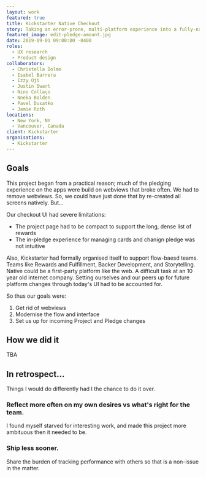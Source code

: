 ```yaml
---
layout: work
featured: true
title: Kickstarter Native Checkout
story: Taking an error-prone, multi-platform experience into a fully-native experience. Incrementally rolling out changes to change as we go and support a cross-functional future.
featured_image: edit-pledge-amount.jpg
date: 2019-09-01 09:00:00 -0400
roles:
  - UX research
  - Product design
collaborators:
  - Christella Dolmo
  - Isabel Barrera
  - Izzy Oji
  - Justin Swart
  - Nino Collaço
  - Nneka Bolden
  - Pavel Dusatko
  - Jamie Roth
locations:
  - New York, NY
  - Vancouver, Canada
client: Kickstarter
organisations:
  - Kickstarter
---
```


## Goals

This project began from a practical reason; much of the pledging experience on the apps were build on webviews that broke often. We had to remove webviews. So, we could have just done that by re-created all screens natively. But...

Our checkout UI had severe limitations:

- The project page had to be compact to support the long, dense list of rewards
- The in-pledge experience for managing cards and chanign pledge was not intuitive

Also, Kickstarter had formally organised itself to support flow-baesd teams. Teams like Rewards and Fulfillment, Backer Development, and Storytelling. Native could be a first-party platform like the web. A difficult task at an 10 year old internet company. Setting ourselves and our peers up for future platform changes through today's UI had to be accounted for.

So thus our goals were:

1. Get rid of webviews
2. Modernise the flow and interface
3. Set us up for incoming Project and Pledge changes

## How we did it

TBA

## In retrospect...

Things I would do differently had I the chance to do it over.

### Reflect more often on my own desires vs what's right for the team.

I found myself starved for interesting work, and made this project more ambituous then it needed to be.

### Ship less sooner.

Share the burden of tracking performance with others so that is a non-issue in the matter.
